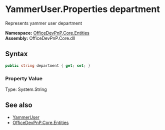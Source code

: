 # YammerUser.Properties department
 Represents yammer user department   

**Namespace:** [OfficeDevPnP.Core.Entities](OfficeDevPnP.Core.Entities.md)  
**Assembly:** OfficeDevPnP.Core.dll  
## Syntax
```C#
public string department { get; set; }
```

### Property Value
Type: System.String  

## See also
- [YammerUser](OfficeDevPnP.Core.Entities.YammerUser.md) 
- [OfficeDevPnP.Core.Entities](OfficeDevPnP.Core.Entities.md) 
